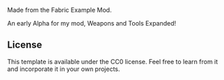 Made from the Fabric Example Mod.

An early Alpha for my mod, Weapons and Tools Expanded!

## License

This template is available under the CC0 license. Feel free to learn from it and incorporate it in your own projects.
